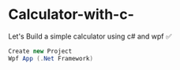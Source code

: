 # Calculator-with-c-

Let's Build a simple calculator using c# and wpf ✅

```cs
Create new Project
Wpf App (.Net Framework)
```
